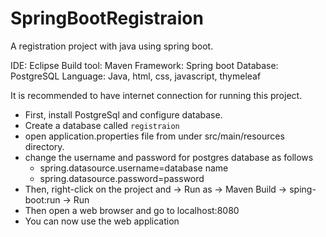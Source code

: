 # SpringBootRegistraion
A registration project with java using spring boot.

IDE:  Eclipse
Build tool: Maven
Framework:  Spring boot
Database:   PostgreSQL
Language:   Java, html, css, javascript, thymeleaf

It is recommended to have internet connection for running this project.

- First, install PostgreSql and configure database.
- Create a database called `registraion`
- open application.properties file from under src/main/resources directory.
- change the username and password for postgres database as follows
  - spring.datasource.username=database name
  - spring.datasource.password=password
- Then, right-click on the project and -> Run as -> Maven Build -> sping-boot:run -> Run
- Then open a web browser and go to localhost:8080
- You can now use the web application
